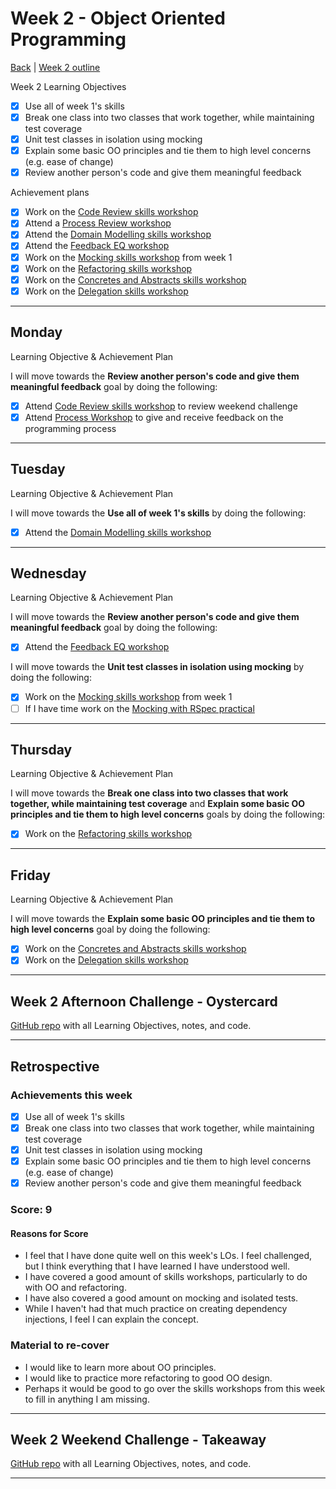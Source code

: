 # Week 2 - Object Oriented Programming

[Back](README.md) | [Week 2 outline](https://github.com/makersacademy/course/blob/master/week_outlines.md#week-2)

Week 2 Learning Objectives

- [x] Use all of week 1's skills
- [x] Break one class into two classes that work together, while maintaining test coverage
- [x] Unit test classes in isolation using mocking
- [x] Explain some basic OO principles and tie them to high level concerns (e.g. ease of change)
- [x] Review another person's code and give them meaningful feedback

Achievement plans

- [x] Work on the [Code Review skills workshop]
- [x] Attend a [Process Review workshop]
- [x] Attend the [Domain Modelling skills workshop]
- [x] Attend the [Feedback EQ workshop]
- [x] Work on the [Mocking skills workshop] from week 1
- [x] Work on the [Refactoring skills workshop]
- [x] Work on the [Concretes and Abstracts skills workshop]
- [x] Work on the [Delegation skills workshop]

---

## Monday

Learning Objective & Achievement Plan

I will move towards the **Review another person's code and give them meaningful feedback** goal by doing the following:

- [x] Attend [Code Review skills workshop] to review weekend challenge
- [x] Attend [Process Workshop](../process_workshop.md#23-march) to give and receive feedback on the programming process

---

## Tuesday

Learning Objective & Achievement Plan

I will move towards the **Use all of week 1's skills** by doing the following:

- [x] Attend the [Domain Modelling skills workshop]

---

## Wednesday

Learning Objective & Achievement Plan

I will move towards the **Review another person's code and give them meaningful feedback** goal by doing the following:

- [x] Attend the [Feedback EQ workshop]

I will move towards the **Unit test classes in isolation using mocking** by doing the following:

- [x] Work on the [Mocking skills workshop] from week 1
- [ ] If I have time work on the [Mocking with RSpec practical]

---

## Thursday

Learning Objective & Achievement Plan

I will move towards the **Break one class into two classes that work together, while maintaining test coverage** and **Explain some basic OO principles and tie them to high level concerns** goals by doing the following:

- [x] Work on the [Refactoring skills workshop]

---

## Friday

Learning Objective & Achievement Plan

I will move towards the **Explain some basic OO principles and tie them to high level concerns** goal by doing the following:

- [x] Work on the [Concretes and Abstracts skills workshop]
- [x] Work on the [Delegation skills workshop]

---

## Week 2 Afternoon Challenge - Oystercard

[GitHub repo](https://github.com/hturnbull93/oystercard) with all Learning Objectives, notes, and code.

---

## Retrospective

### Achievements this week

- [x] Use all of week 1's skills
- [x] Break one class into two classes that work together, while maintaining test coverage
- [x] Unit test classes in isolation using mocking
- [x] Explain some basic OO principles and tie them to high level concerns (e.g. ease of change)
- [x] Review another person's code and give them meaningful feedback

### Score: 9

#### Reasons for Score

- I feel that I have done quite well on this week's LOs. I feel challenged, but I think everything that I have learned I have understood well.
- I have covered a good amount of skills workshops, particularly to do with OO and refactoring.
- I have also covered a good amount on mocking and isolated tests.
- While I haven't had that much practice on creating dependency injections, I feel I can explain the concept.

### Material to re-cover

- I would like to learn more about OO principles.
- I would like to practice more refactoring to good OO design.
- Perhaps it would be good to go over the skills workshops from this week to fill in anything I am missing. 

---

## Week 2 Weekend Challenge - Takeaway

[GitHub repo](https://github.com/hturnbull93/takeaway-challenge) with all Learning Objectives, notes, and code.

---

<!-- Links -->

<!-- From Week 1 -->

[First day intro]: Intro_first_day.md
[TDD process skills workshop]: ../skills_workshops/TDD_process.md
[Debugging skills workshop]: ../skills_workshops/debugging.md
[Mocking skills workshop]: ../skills_workshops/mocking.md
[Test Driving practical]: ../skills_workshops/test_driving_practice.md

<!-- New in Week 2 -->

[Code Review skills workshop]: ../skills_workshops/code_review.md
[Process Review workshop]: ../process_workshop.md 
[Domain Modelling skills workshop]: ../skills_workshops/domain_modelling.md
[Feedback EQ workshop]: ../skills_workshops/feedback.md
[Mocking with RSpec practical]: ../skills_workshops/mocking_with_rspec.md
[Refactoring skills workshop]: ../skills_workshops/refactoring.md
[Concretes and Abstracts skills workshop]: ../skills_workshops/concretes_and_abstracts.md
[Delegation skills workshop]: ../skills_workshops/delegation.md
